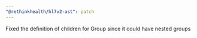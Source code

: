 ```yaml
---
"@rethinkhealth/hl7v2-ast": patch
---
```


Fixed the definition of children for Group since it could have nested groups

